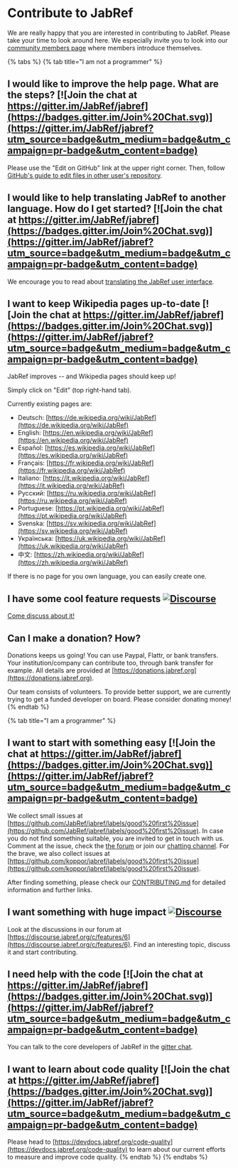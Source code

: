 # Contribute to JabRef

We are really happy that you are interested in contributing to JabRef. Please take your time to look around here. We especially invite you to look into our [community members page](https://discourse.jabref.org/t/community-members/1868?u=koppor) where members introduce themselves.

{% tabs %}
{% tab title="I am not a programmer" %}
## I would like to improve the help page. What are the steps? [![Join the chat at https://gitter.im/JabRef/jabref](https://badges.gitter.im/Join%20Chat.svg)](https://gitter.im/JabRef/jabref?utm_source=badge&utm_medium=badge&utm_campaign=pr-badge&utm_content=badge)

Please use the "Edit on GitHub" link at the upper right corner. Then, follow [GitHub's guide to edit files in other user's repository](https://help.github.com/en/github/managing-files-in-a-repository/editing-files-in-another-users-repository).

## I would like to help translating JabRef to another language. How do I get started? [![Join the chat at https://gitter.im/JabRef/jabref](https://badges.gitter.im/Join%20Chat.svg)](https://gitter.im/JabRef/jabref?utm_source=badge&utm_medium=badge&utm_campaign=pr-badge&utm_content=badge)

We encourage you to read about [translating the JabRef user interface](how-to-translate-the-ui.md).

## I want to keep Wikipedia pages up-to-date [![Join the chat at https://gitter.im/JabRef/jabref](https://badges.gitter.im/Join%20Chat.svg)](https://gitter.im/JabRef/jabref?utm_source=badge&utm_medium=badge&utm_campaign=pr-badge&utm_content=badge)

JabRef improves -- and Wikipedia pages should keep up!

Simply click on "Edit" \(top right-hand tab\).

Currently existing pages are:

* Deutsch: [https://de.wikipedia.org/wiki/JabRef](https://de.wikipedia.org/wiki/JabRef)
* English: [https://en.wikipedia.org/wiki/JabRef](https://en.wikipedia.org/wiki/JabRef)
* Español: [https://es.wikipedia.org/wiki/JabRef](https://es.wikipedia.org/wiki/JabRef)
* Français: [https://fr.wikipedia.org/wiki/JabRef](https://fr.wikipedia.org/wiki/JabRef)
* Italiano: [https://it.wikipedia.org/wiki/JabRef](https://it.wikipedia.org/wiki/JabRef)
* Русский: [https://ru.wikipedia.org/wiki/JabRef](https://ru.wikipedia.org/wiki/JabRef)
* Portuguese: [https://pt.wikipedia.org/wiki/JabRef](https://pt.wikipedia.org/wiki/JabRef)
* Svenska: [https://sv.wikipedia.org/wiki/JabRef](https://sv.wikipedia.org/wiki/JabRef)
* Українська: [https://uk.wikipedia.org/wiki/JabRef](https://uk.wikipedia.org/wiki/JabRef)
* 中文: [https://zh.wikipedia.org/wiki/JabRef](https://zh.wikipedia.org/wiki/JabRef)

If there is no page for you own language, you can easily create one.

## I have some cool feature requests [![Discourse](https://img.shields.io/badge/discourse-online-green.svg)](https://discourse.jabref.org/c/features/6)

[Come discuss about it!](http://discourse.jabref.org/)

## Can I make a donation? How?

Donations keeps us going! You can use Paypal, Flattr, or bank transfers. Your institution/company can contribute too, through bank transfer for example. All details are provided at [https://donations.jabref.org](https://donations.jabref.org).

Our team consists of volunteers. To provide better support, we are currently trying to get a funded developer on board. Please consider donating money!
{% endtab %}

{% tab title="I am a programmer" %}
## I want to start with something easy [![Join the chat at https://gitter.im/JabRef/jabref](https://badges.gitter.im/Join%20Chat.svg)](https://gitter.im/JabRef/jabref?utm_source=badge&utm_medium=badge&utm_campaign=pr-badge&utm_content=badge)

We collect small issues at [https://github.com/JabRef/jabref/labels/good%20first%20issue](https://github.com/JabRef/jabref/labels/good%20first%20issue). In case you do not find something suitable, you are invited to get in touch with us. Comment at the issue, check the [the forum](https://discourse.jabref.org/) or join our [chatting channel](https://gitter.im/JabRef/jabref). For the brave, we also collect issues at [https://github.com/koppor/jabref/labels/good%20first%20issue](https://github.com/koppor/jabref/labels/good%20first%20issue).

After finding something, please check our [CONTRIBUTING.md](https://github.com/JabRef/jabref/blob/master/CONTRIBUTING.md) for detailed information and further links.

## I want something with huge impact [![Discourse](https://img.shields.io/badge/discourse-online-green.svg)](https://discourse.jabref.org/c/features/6)

Look at the discussions in our forum at [https://discourse.jabref.org/c/features/6](https://discourse.jabref.org/c/features/6). Find an interesting topic, discuss it and start contributing.

## I need help with the code [![Join the chat at https://gitter.im/JabRef/jabref](https://badges.gitter.im/Join%20Chat.svg)](https://gitter.im/JabRef/jabref?utm_source=badge&utm_medium=badge&utm_campaign=pr-badge&utm_content=badge)

You can talk to the core developers of JabRef in the [gitter chat](https://gitter.im/JabRef/jabref).

## I want to learn about code quality [![Join the chat at https://gitter.im/JabRef/jabref](https://badges.gitter.im/Join%20Chat.svg)](https://gitter.im/JabRef/jabref?utm_source=badge&utm_medium=badge&utm_campaign=pr-badge&utm_content=badge)

Please head to [https://devdocs.jabref.org/code-quality](https://devdocs.jabref.org/code-quality) to learn about our current efforts to measure and improve code quality.
{% endtab %}
{% endtabs %}

